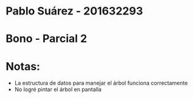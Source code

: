 # Pablo Suárez - 201632293
# Bono - Parcial 2

# Notas:
<ul>
    <li>La estructura de datos para manejar el árbol funciona correctamente</li>
    <li>No logré pintar el árbol en pantalla</li>
</ul>